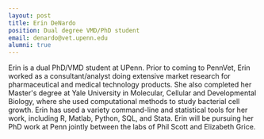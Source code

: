 ```yaml
---
layout: post
title: Erin DeNardo
position: Dual degree VMD/PhD student
email: denardo@vet.upenn.edu
alumni: true
---
```


Erin is a dual PhD/VMD student at UPenn.  Prior to coming to PennVet, Erin worked as a consultant/analyst doing extensive market research for pharmaceutical and medical technology products.  She also completed her Master's degree at Yale University in Molecular, Cellular and Developmental Biology, where she used computational methods to study bacterial cell growth.  Erin has used a variety command-line and statistical tools for her work, including R, Matlab, Python, SQL, and Stata.  Erin will be pursuing her PhD work at Penn jointly between the labs of Phil Scott and Elizabeth Grice.